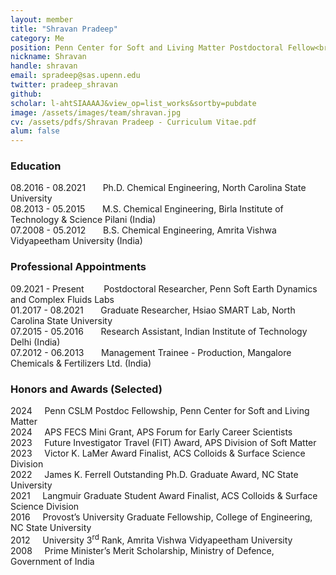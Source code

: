 ```yaml
---
layout: member
title: "Shravan Pradeep"
category: Me
position: Penn Center for Soft and Living Matter Postdoctoral Fellow<br>Department of Earth and Environmental Science<br>Department of Mechanical Engineering and Applied Mechanics
nickname: Shravan
handle: shravan
email: spradeep@sas.upenn.edu
twitter: pradeep_shravan
github: 
scholar: l-ahtSIAAAAJ&view_op=list_works&sortby=pubdate
image: /assets/images/team/shravan.jpg
cv: /assets/pdfs/Shravan Pradeep - Curriculum Vitae.pdf
alum: false
---
```

### Education 
08.2016 - 08.2021 &nbsp; &nbsp; &nbsp; Ph.D. Chemical Engineering, North Carolina State University<br>
08.2013 - 05.2015 &nbsp; &nbsp; &nbsp; M.S. Chemical Engineering, Birla Institute of Technology & Science Pilani (India)<br>
07.2008 - 05.2012 &nbsp; &nbsp; &nbsp; B.S. Chemical Engineering, Amrita Vishwa Vidyapeetham University (India)

### Professional Appointments
09.2021 - Present &nbsp; &nbsp; &nbsp; &nbsp;Postdoctoral Researcher, Penn Soft Earth Dynamics and Complex Fluids Labs<br>
01.2017 - 08.2021 &nbsp; &nbsp; &nbsp; Graduate Researcher, Hsiao SMART Lab, North Carolina State University<br>
07.2015 - 05.2016 &nbsp; &nbsp; &nbsp; Research Assistant, Indian Institute of Technology Delhi (India)<br>
07.2012 - 06.2013 &nbsp; &nbsp; &nbsp; Management Trainee - Production, Mangalore Chemicals & Fertilizers Ltd. (India)<br>

### Honors and Awards (Selected) 
2024 &nbsp; &nbsp; Penn CSLM Postdoc Fellowship, Penn Center for Soft and Living Matter<br>
2024 &nbsp; &nbsp; APS FECS Mini Grant, APS Forum for Early Career Scientists<br>
2023 &nbsp; &nbsp; Future Investigator Travel (FIT) Award, APS Division of Soft Matter<br> 
2023 &nbsp; &nbsp; Victor K. LaMer Award Finalist, ACS Colloids & Surface Science Division<br>
2022 &nbsp; &nbsp; James K. Ferrell Outstanding Ph.D. Graduate Award, NC State University<br>
2021 &nbsp; &nbsp; Langmuir Graduate Student Award Finalist, ACS Colloids & Surface Science Division<br>
2016 &nbsp; &nbsp; Provost’s University Graduate Fellowship, College of Engineering, NC State University<br>
2012 &nbsp; &nbsp; University 3<sup>rd</sup> Rank, Amrita Vishwa Vidyapeetham University<br>
2008 &nbsp; &nbsp; Prime Minister’s Merit Scholarship, Ministry of Defence, Government of India
